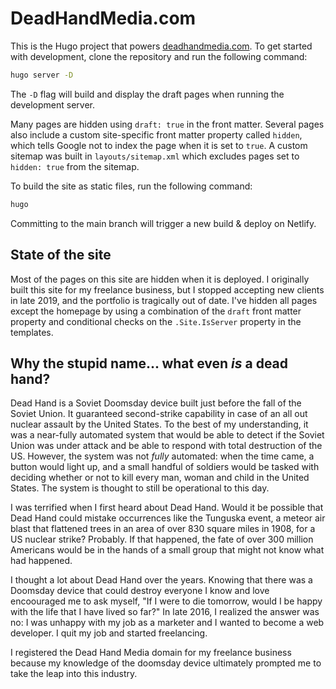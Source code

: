 # DeadHandMedia.com

This is the Hugo project that powers [deadhandmedia.com](https://deadhandmedia.com). To get started with development, clone the repository and run the following command:

```sh
hugo server -D
```

The `-D` flag will build and display the draft pages when running the development server.

Many pages are hidden using `draft: true` in the front matter. Several pages also include a custom site-specific front matter property called `hidden`, which tells Google not to index the page when it is set to `true`. A custom sitemap was built in `layouts/sitemap.xml` which excludes pages set to `hidden: true` from the sitemap.

To build the site as static files, run the following command:

```sh
hugo
```

Committing to the main branch will trigger a new build & deploy on Netlify.

## State of the site

Most of the pages on this site are hidden when it is deployed. I originally built this site for my freelance business, but I stopped accepting new clients in late 2019, and the portfolio is tragically out of date. I've hidden all pages except the homepage by using a combination of the `draft` front matter property and conditional checks on the `.Site.IsServer` property in the templates.

## Why the stupid name... what even _is_ a dead hand?

Dead Hand is a Soviet Doomsday device built just before the fall of the Soviet Union. It guaranteed second-strike capability in case of an all out nuclear assault by the United States. To the best of my understanding, it was a near-fully automated system that would be able to detect if the Soviet Union was under attack and be able to respond with total destruction of the US. However, the system was not _fully_ automated: when the time came, a button would light up, and a small handful of soldiers would be tasked with deciding whether or not to kill every man, woman and child in the United States. The system is thought to still be operational to this day.

I was terrified when I first heard about Dead Hand. Would it be possible that Dead Hand could mistake occurrences like the Tunguska event, a meteor air blast that flattened trees in an area of over 830 square miles in 1908, for a US nuclear strike? Probably. If that happened, the fate of over 300 million Americans would be in the hands of a small group that might not know what had happened.

I thought a lot about Dead Hand over the years. Knowing that there was a Doomsday device that could destroy everyone I know and love encoouraged me to ask myself, "If I were to die tomorrow, would I be happy with the life that I have lived so far?" In late 2016, I realized the answer was no: I was unhappy with my job as a marketer and I wanted to become a web developer. I quit my job and started freelancing.

I registered the Dead Hand Media domain for my freelance business because my knowledge of the doomsday device ultimately prompted me to take the leap into this industry.
